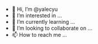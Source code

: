 - 👋 Hi, I’m @yalecyu
- 👀 I’m interested in ...
- 🌱 I’m currently learning ...
- 💞️ I’m looking to collaborate on ...
- 📫 How to reach me ...

<!---
yalecyu/yalecyu is a ✨ special ✨ repository because its `README.md` (this file) appears on your GitHub profile.
You can click the Preview link to take a look at your changes.
--->

